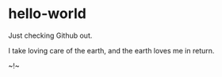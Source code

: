 # hello-world

Just checking Github out. 

I take loving care of the earth, and the earth loves me in return.

~!~

